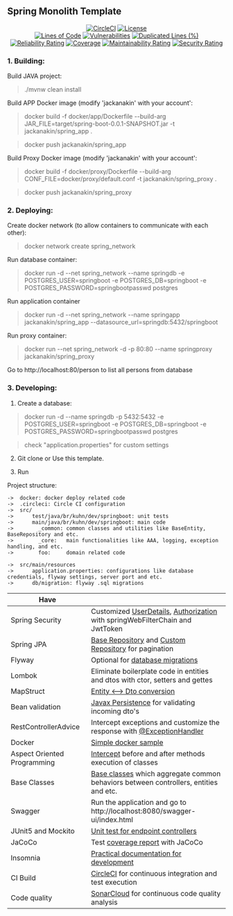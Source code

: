 ## Spring Monolith Template

<div align="center">

[![CircleCI](https://dl.circleci.com/status-badge/img/gh/jackanakin/Spring-JPA-Flyway-Nginx-Docker/tree/main.svg?style=svg)](https://dl.circleci.com/status-badge/redirect/gh/jackanakin/Spring-JPA-Flyway-Nginx-Docker/tree/main)
[![License](https://img.shields.io/badge/License-Apache_2.0-blue.svg)](https://opensource.org/licenses/Apache-2.0)
<br/>
[![Lines of Code](https://sonarcloud.io/api/project_badges/measure?project=jackanakin_Spring-JPA-Flyway-Nginx-Docker&metric=ncloc)](https://sonarcloud.io/summary/new_code?id=jackanakin_Spring-JPA-Flyway-Nginx-Docker)
[![Vulnerabilities](https://sonarcloud.io/api/project_badges/measure?project=jackanakin_Spring-JPA-Flyway-Nginx-Docker&metric=vulnerabilities)](https://sonarcloud.io/summary/new_code?id=jackanakin_Spring-JPA-Flyway-Nginx-Docker)
[![Duplicated Lines (%)](https://sonarcloud.io/api/project_badges/measure?project=jackanakin_Spring-JPA-Flyway-Nginx-Docker&metric=duplicated_lines_density)](https://sonarcloud.io/summary/new_code?id=jackanakin_Spring-JPA-Flyway-Nginx-Docker)
[![Reliability Rating](https://sonarcloud.io/api/project_badges/measure?project=jackanakin_Spring-JPA-Flyway-Nginx-Docker&metric=reliability_rating)](https://sonarcloud.io/summary/new_code?id=jackanakin_Spring-JPA-Flyway-Nginx-Docker)
[![Coverage](https://sonarcloud.io/api/project_badges/measure?project=jackanakin_Spring-JPA-Flyway-Nginx-Docker&metric=coverage)](https://sonarcloud.io/summary/new_code?id=jackanakin_Spring-JPA-Flyway-Nginx-Docker)
[![Maintainability Rating](https://sonarcloud.io/api/project_badges/measure?project=jackanakin_Spring-JPA-Flyway-Nginx-Docker&metric=sqale_rating)](https://sonarcloud.io/summary/new_code?id=jackanakin_Spring-JPA-Flyway-Nginx-Docker)
[![Security Rating](https://sonarcloud.io/api/project_badges/measure?project=jackanakin_Spring-JPA-Flyway-Nginx-Docker&metric=security_rating)](https://sonarcloud.io/summary/new_code?id=jackanakin_Spring-JPA-Flyway-Nginx-Docker)

</div>

### 1. Building:
Build JAVA project:
>./mvnw clean install

Build APP Docker image (modify 'jackanakin' with your account':
>docker build -f docker/app/Dockerfile --build-arg JAR_FILE=target/spring-boot-0.0.1-SNAPSHOT.jar -t jackanakin/spring_app .

>docker push jackanakin/spring_app

Build Proxy Docker image (modify 'jackanakin' with your account':
>docker build -f docker/proxy/Dockerfile --build-arg CONF_FILE=docker/proxy/default.conf -t jackanakin/spring_proxy .

>docker push jackanakin/spring_proxy

### 2. Deploying:
Create docker network (to allow containers to communicate with each other):
>docker network create spring_network

Run database container:
>docker run -d --net spring_network --name springdb -e POSTGRES_USER=springboot -e POSTGRES_DB=springboot -e POSTGRES_PASSWORD=springbootpasswd postgres

Run application container 
>docker run -d --net spring_network --name springapp jackanakin/spring_app --datasource_url=springdb:5432/springboot

Run proxy container:
>docker run --net spring_network -d -p 80:80 --name springproxy jackanakin/spring_proxy

Go to http://localhost:80/person to list all persons from database

### 3. Developing:

1. Create a database:
> docker run -d --name springdb -p 5432:5432 -e POSTGRES_USER=springboot -e POSTGRES_DB=springboot -e POSTGRES_PASSWORD=springbootpasswd postgres

> check "application.properties" for custom settings

2. Git clone or Use this template.

3. Run

Project structure:
```
->  docker: docker deploy related code
->  .circleci: Circle CI configuration
->  src/
->      test/java/br/kuhn/dev/springboot: unit tests
->      main/java/br/kuhn/dev/springboot: main code
->        _common: common classes and utilities like BaseEntity, BaseRepository and etc.
->        _core:   main functionalities like AAA, logging, exception handling, and etc.
->        foo:     domain related code

->  src/main/resources
->      application.properties: configurations like database credentials, flyway settings, server port and etc.
->      db/migration: flyway .sql migrations
```

| Have |  |
| ------------- | ------------- |
| Spring Security | Customized [UserDetails](https://github.com/jackanakin/Spring-JPA-Flyway-Nginx-Docker/blob/main/src/main/java/br/kuhn/dev/springboot/_core/user/entity/User.java), [Authorization](https://github.com/jackanakin/Spring-JPA-Flyway-Nginx-Docker/blob/main/src/main/java/br/kuhn/dev/springboot/_core/security/config/SecurityConfig.java) with springWebFilterChain and JwtToken |
| Spring JPA  | [Base Repository](https://github.com/jackanakin/Spring-JPA-Flyway-Nginx-Docker/blob/main/src/main/java/br/kuhn/dev/springboot/_common/repository/BaseRepository.java) and [Custom Repository](https://github.com/jackanakin/Spring-JPA-Flyway-Nginx-Docker/blob/main/src/main/java/br/kuhn/dev/springboot/_common/repository/CustomRepository.java) for pagination  |
| Flyway  | Optional for [database migrations](https://github.com/jackanakin/Spring-JPA-Flyway-Nginx-Docker/tree/main/src/main/resources/db/migration)  |
| Lombok  | Eliminate boilerplate code in entities and dtos with ctor, setters and gettes  |
| MapStruct  | [Entity <--> Dto conversion](https://github.com/jackanakin/Spring-JPA-Flyway-Nginx-Docker/blob/main/src/main/java/br/kuhn/dev/springboot/foo/mapper/FooMapper.java)  |
| Bean validation  | [Javax Persistence](https://github.com/jackanakin/Spring-JPA-Flyway-Nginx-Docker/blob/main/src/main/java/br/kuhn/dev/springboot/foo/entity/Foo.java) for validating incoming dto's  |
| RestControllerAdvice  | Intercept exceptions and customize the response with [@ExceptionHandler](https://github.com/jackanakin/Spring-JPA-Flyway-Nginx-Docker/blob/main/src/main/java/br/kuhn/dev/springboot/_core/validation/handler/ValidationExceptionHandler.java)  |
| Docker  | [Simple docker sample](https://github.com/jackanakin/Spring-JPA-Flyway-Nginx-Docker/tree/main/docker)  |
| Aspect Oriented Programming  | [Intercept](https://github.com/jackanakin/Spring-JPA-Flyway-Nginx-Docker/blob/main/src/main/java/br/kuhn/dev/springboot/_core/logger/ControllerLogger.java) before and after methods execution of classes  |
| Base Classes  | [Base classes](https://github.com/jackanakin/Spring-JPA-Flyway-Nginx-Docker/tree/main/src/main/java/br/kuhn/dev/springboot/_common) which aggregate common behaviors between controllers, entities and etc. |
| Swagger  | Run the application and go to http://localhost:8080/swagger-ui/index.html  |
| JUnit5 and Mockito  | [Unit test for endpoint controllers](https://github.com/jackanakin/Spring-JPA-Flyway-Nginx-Docker/blob/main/src/test/java/br/kuhn/dev/springboot/foo/controller/FooControllerTest.java)  |
| JaCoCo  | Test [coverage report]() with JaCoCo  |
| Insomnia  | [Practical documentation for development](https://github.com/jackanakin/Spring-JPA-Flyway-Nginx-Docker/blob/main/insomnia.json)  |
| CI Build  | [CircleCI](https://app.circleci.com/pipelines/github/jackanakin/Spring-JPA-Flyway-Nginx-Docker) for continuous integration and test execution |
| Code quality  | [SonarCloud](https://sonarcloud.io/project/overview?id=jackanakin_Spring-JPA-Flyway-Nginx-Docker) for continuous code quality analysis  |

<!--
TODO
api-versioning
brute-force
rest-template for integration test
logging with ELK Stack
distributed tracing
spring cloud + eureka + gateway
oauth2 + keycloak
sagas
JMS
i18n
Spring cloud microservice
Session management or keycloak
image;files upload/download
kafka
aws
mongodb
password validator bean
password hook no user save
-->
